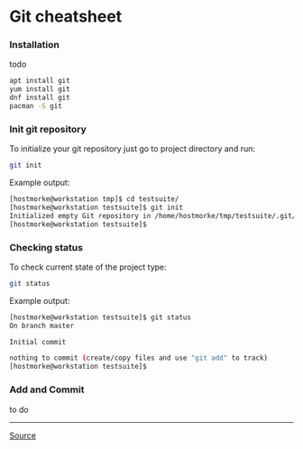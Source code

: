 # Git cheatsheet

### Installation

todo

```bash
apt install git
yum install git
dnf install git
pacman -S git
```

### Init git repository

To initialize your git repository just go to project directory and run:

```bash
git init
```

Example output:

```bash
[hostmorke@workstation tmp]$ cd testsuite/
[hostmorke@workstation testsuite]$ git init 
Initialized empty Git repository in /home/hostmorke/tmp/testsuite/.git/
[hostmorke@workstation testsuite]$
```

### Checking status

To check current state of the project type:

```bash
git status
```

Example output:
```bash
[hostmorke@workstation testsuite]$ git status
On branch master

Initial commit

nothing to commit (create/copy files and use "git add" to track)
[hostmorke@workstation testsuite]$
```

### Add and Commit

to do



***

[Source](https://try.github.io/levels/1/challenges/3)
